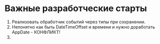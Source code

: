 # Важные разработческие старты

1. Реализовать обработчик событий через типы при сохранении.
2. Непонятно как быть DateTimeOffset и времени и нужно доработать AppDate - КОНФЛИКТ!
3. 